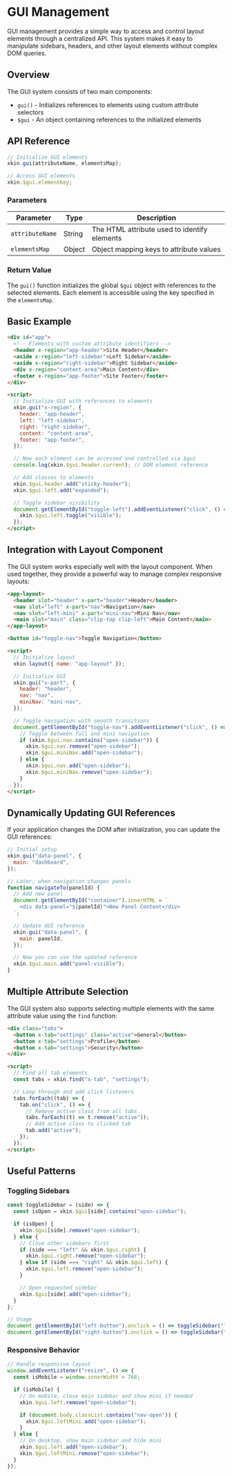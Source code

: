 # GUI Management

GUI management provides a simple way to access and control layout elements through a centralized API. This system makes it easy to manipulate sidebars, headers, and other layout elements without complex DOM queries.

## Overview

The GUI system consists of two main components:

- `gui()` - Initializes references to elements using custom attribute selectors
- `$gui` - An object containing references to the initialized elements

## API Reference

```js
// Initialize GUI elements
xkin.gui(attributeName, elementsMap);

// Access GUI elements
xkin.$gui.elementKey;
```

### Parameters

| Parameter       | Type   | Description                                  |
| --------------- | ------ | -------------------------------------------- |
| `attributeName` | String | The HTML attribute used to identify elements |
| `elementsMap`   | Object | Object mapping keys to attribute values      |

### Return Value

The `gui()` function initializes the global `$gui` object with references to the selected elements. Each element is accessible using the key specified in the `elementsMap`.

## Basic Example

```html
<div id="app">
  <!-- Elements with custom attribute identifiers -->
  <header x-region="app-header">Site Header</header>
  <aside x-region="left-sidebar">Left Sidebar</aside>
  <aside x-region="right-sidebar">Right Sidebar</aside>
  <div x-region="content-area">Main Content</div>
  <footer x-region="app-footer">Site Footer</footer>
</div>

<script>
  // Initialize GUI with references to elements
  xkin.gui("x-region", {
    header: "app-header",
    left: "left-sidebar",
    right: "right-sidebar",
    content: "content-area",
    footer: "app-footer",
  });

  // Now each element can be accessed and controlled via $gui
  console.log(xkin.$gui.header.current); // DOM element reference

  // Add classes to elements
  xkin.$gui.header.add("sticky-header");
  xkin.$gui.left.add("expanded");

  // Toggle sidebar visibility
  document.getElementById("toggle-left").addEventListener("click", () => {
    xkin.$gui.left.toggle("visible");
  });
</script>
```

## Integration with Layout Component

The GUI system works especially well with the layout component. When used together, they provide a powerful way to manage complex responsive layouts:

```html
<app-layout>
  <header slot="header" x-part="header">Header</header>
  <nav slot="left" x-part="nav">Navigation</nav>
  <nav slot="left-mini" x-part="mini-nav">Mini Nav</nav>
  <main slot="main" class="clip-top clip-left">Main Content</main>
</app-layout>

<button id="toggle-nav">Toggle Navigation</button>

<script>
  // Initialize layout
  xkin.layout({ name: "app-layout" });

  // Initialize GUI
  xkin.gui("x-part", {
    header: "header",
    nav: "nav",
    miniNav: "mini-nav",
  });

  // Toggle navigation with smooth transitions
  document.getElementById("toggle-nav").addEventListener("click", () => {
    // Toggle between full and mini navigation
    if (xkin.$gui.nav.contains("open-sidebar")) {
      xkin.$gui.nav.remove("open-sidebar");
      xkin.$gui.miniNav.add("open-sidebar");
    } else {
      xkin.$gui.nav.add("open-sidebar");
      xkin.$gui.miniNav.remove("open-sidebar");
    }
  });
</script>
```

## Dynamically Updating GUI References

If your application changes the DOM after initialization, you can update the GUI references:

```js
// Initial setup
xkin.gui("data-panel", {
  main: "dashboard",
});

// Later, when navigation changes panels
function navigateTo(panelId) {
  // Add new panel
  document.getElementById("container").innerHTML = `
    <div data-panel="${panelId}">New Panel Content</div>
  `;

  // Update GUI reference
  xkin.gui("data-panel", {
    main: panelId,
  });

  // Now you can use the updated reference
  xkin.$gui.main.add("panel-visible");
}
```

## Multiple Attribute Selection

The GUI system also supports selecting multiple elements with the same attribute value using the `find` function:

```html
<div class="tabs">
  <button x-tab="settings" class="active">General</button>
  <button x-tab="settings">Profile</button>
  <button x-tab="settings">Security</button>
</div>

<script>
  // Find all tab elements
  const tabs = xkin.find("x-tab", "settings");

  // Loop through and add click listeners
  tabs.forEach((tab) => {
    tab.on("click", () => {
      // Remove active class from all tabs
      tabs.forEach((t) => t.remove("active"));
      // Add active class to clicked tab
      tab.add("active");
    });
  });
</script>
```

## Useful Patterns

### Toggling Sidebars

```js
const toggleSidebar = (side) => {
  const isOpen = xkin.$gui[side].contains("open-sidebar");

  if (isOpen) {
    xkin.$gui[side].remove("open-sidebar");
  } else {
    // Close other sidebars first
    if (side === "left" && xkin.$gui.right) {
      xkin.$gui.right.remove("open-sidebar");
    } else if (side === "right" && xkin.$gui.left) {
      xkin.$gui.left.remove("open-sidebar");
    }

    // Open requested sidebar
    xkin.$gui[side].add("open-sidebar");
  }
};

// Usage
document.getElementById("left-button").onclick = () => toggleSidebar("left");
document.getElementById("right-button").onclick = () => toggleSidebar("right");
```

### Responsive Behavior

```js
// Handle responsive layout
window.addEventListener("resize", () => {
  const isMobile = window.innerWidth < 768;

  if (isMobile) {
    // On mobile, close main sidebar and show mini if needed
    xkin.$gui.left.remove("open-sidebar");

    if (document.body.classList.contains("nav-open")) {
      xkin.$gui.leftMini.add("open-sidebar");
    }
  } else {
    // On desktop, show main sidebar and hide mini
    xkin.$gui.left.add("open-sidebar");
    xkin.$gui.leftMini.remove("open-sidebar");
  }
});
```
